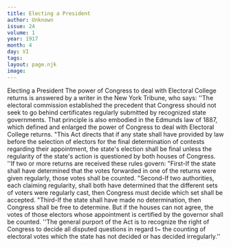 ```yaml
---
title: Electing a President
author: Unknown
issue: 24
volume: 1
year: 1917
month: 4
day: VI
tags:
layout: page.njk
image:
---
```

Electing a President   The power of Congress to deal with Electoral College returns is answered by a writer in the New York Tribune, who says:   ''The electoral commission established the precedent that Congress should not seek to go behind certificates regularly submitted by recognized state governments. That principle is also embodied in the Edmunds law of 1887, which defined and enlarged the power of Congress to deal with Electoral College returns.   "This Act directs that if any state shall have provided by law before the selection of electors for the final determination of contests regarding their appointment, the state's election shall be final unless the regularity of the state's action is questioned by both houses of Congress.   ''If two or more returns are received these rules govern:   "First-If the state shall have determined that the votes forwarded in one of the returns were given regularly, those votes shall be counted.   "Second-If two authorities, each claiming regularity, shall both have determined that the different sets of voters were regularly cast, then Congress must decide which set shall be accepted.   "Third-If the state shall have made no determination, then Congress shall be free to determine. But if the houses can not agree, the votes of those electors whose appointment is certified by the governor shall be counted.   ''The general purport of the Act is to recognize the right of Congress to decide all disputed questions in regard t~ the counting of electoral votes which the state has not decided or has decided irregularly.''   


